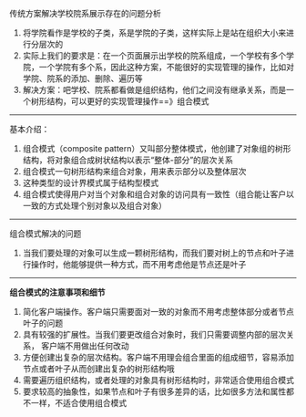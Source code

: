 传统方案解决学校院系展示存在的问题分析

1. 将学院看作是学校的子类，系是学院的子类，这样实际上是站在组织大小来进行分层次的
2. 实际上我们的要求是：在一个页面展示出学校的院系组成，一个学校有多个学院，一个学院有多个系，因此这种方案，不能很好的实现管理的操作，比如对学院、院系的添加、删除、遍历等
3. 解决方案：吧学校、院系都看做是组织结构，他们之间没有继承关系，而是一个树形结构，可以更好的实现管理操作==》组合模式

---

基本介绍：

1. 组合模式（composite pattern）又叫部分整体模式，他创建了对象组的树形结构，将对象组合成树状结构以表示“整体-部分”的层次关系
2. 组合模式一句树形结构来组合对象，用来表示部分以及整体层次
3. 这种类型的设计界模式属于结构型模式
4. 组合模式使得用户对当个对象和组合对象的访问具有一致性（组合能让客户以一致的方式处理个别对象以及组合对象）

---

组合模式解决的问题

1. 当我们要处理的对象可以生成一颗树形结构，而我们要对树上的节点和叶子进行操作时，他能够提供一种方式，而不用考虑他是节点还是叶子

---

**组合模式的注意事项和细节**

1. 简化客户端操作。客户端只需要面对一致的对象而不用考虑整体部分或者节点叶子的问题
2. 具有较强的扩展性。当我们要更改组合对象时，我们只需要调整内部的层次关系， 客户端不用做出任何改动
3. 方便创建出复杂的层次结构。客户端不用理会组合里面的组成细节，容易添加节点或者叶子从而创建出复杂的树形结构哦
4. 需要遍历组织结构，或者处理的对象具有树形结构时，非常适合使用组合模式
5. 要求较高的抽象性，如果节点和叶子有很多差异的话，比如很多方法和属性都不一样，不适合使用组合模式

































